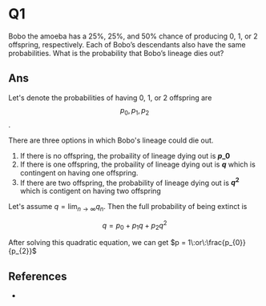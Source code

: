 # Q1

Bobo the amoeba has a 25%, 25%, and 50% chance of producing 0, 1, or 2 offspring, respectively. Each of Bobo’s descendants also have the same probabilities. What is the probability that Bobo’s lineage dies out?

## Ans

Let's denote the probabilities of having 0, 1, or 2 offspring are $$p_{0}, p_{1}, p_{2}$$.

There are three options in which Bobo's lineage could die out.  
1. If there is no offspring, the probaility of lineage dying out is **$p\_{0}$**  
2. If there is one offspring, the probaility of lineage dying out is **$q$** which is contingent on having one offspring.  
3. If there are two offspring, the probability of lineage dying out is **$q^2$** which is contigent on having two offspring

Let's assume $q = \lim_{n\to\infty} q_{n}$. Then the full probability of being extinct is

$$q = p_{0} + p_{1} q + p_{2} q^2$$

After solving this quadratic equation, we can get $p = 1\:or\:\frac{p_{0}}{p_{2}}$

## References

* 


